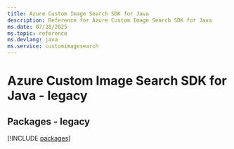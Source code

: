 ```yaml
---
title: Azure Custom Image Search SDK for Java
description: Reference for Azure Custom Image Search SDK for Java
ms.date: 07/28/2025
ms.topic: reference
ms.devlang: java
ms.service: customimagesearch
---
```

# Azure Custom Image Search SDK for Java - legacy
## Packages - legacy
[!INCLUDE [packages](custom-image-search-index.md)]